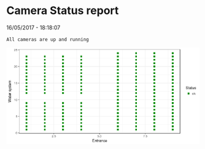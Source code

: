 Camera Status report
================
16/05/2017 - 18:18:07

    All cameras are up and running

![](camreport_files/figure-markdown_github/unnamed-chunk-2-1.png)
